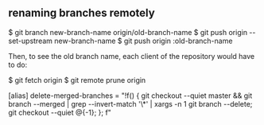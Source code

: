 ## renaming branches remotely


$ git branch new-branch-name origin/old-branch-name
$ git push origin --set-upstream new-branch-name
$ git push origin :old-branch-name

Then, to see the old branch name, each client of the repository would have to do:

$ git fetch origin
$ git remote prune origin



[alias]
  delete-merged-branches = "!f() { git checkout --quiet master && git branch --merged | grep --invert-match '\\*' | xargs -n 1 git branch --delete; git checkout --quiet @{-1}; }; f"
